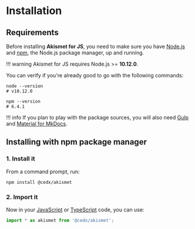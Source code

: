 # Installation

## Requirements
Before installing **Akismet for JS**, you need to make sure you have [Node.js](https://nodejs.org)
and [npm](https://www.npmjs.com), the Node.js package manager, up and running.

!!! warning
    Akismet for JS requires Node.js >= **10.12.0**.

You can verify if you're already good to go with the following commands:

```shell
node --version
# v10.12.0

npm --version
# 6.4.1
```

!!! info
    If you plan to play with the package sources, you will also need
    [Gulp](https://gulpjs.com) and [Material for MkDocs](https://squidfunk.github.io/mkdocs-material).

## Installing with npm package manager

### 1. Install it
From a command prompt, run:

```shell
npm install @cedx/akismet
```

### 2. Import it
Now in your [JavaScript](https://developer.mozilla.org/en-US/docs/Web/JavaScript) or [TypeScript](https://www.typescriptlang.org) code, you can use:

```ts
import * as akismet from '@cedx/akismet';
```
